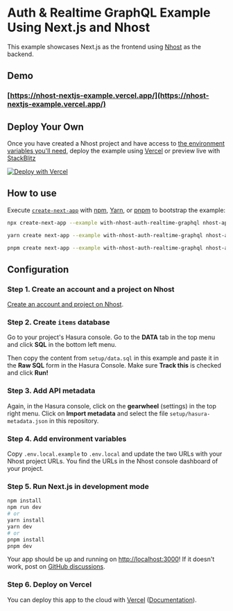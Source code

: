 # Auth & Realtime GraphQL Example Using Next.js and Nhost

This example showcases Next.js as the frontend using [Nhost](https://nhost.io/) as the backend.

## Demo

### [https://nhost-nextjs-example.vercel.app/](https://nhost-nextjs-example.vercel.app/)

## Deploy Your Own

Once you have created a Nhost project and have access to [the environment variables you'll need](#step-4-add-environment-variables), deploy the example using [Vercel](https://vercel.com?utm_source=github&utm_medium=readme&utm_campaign=next-example) or preview live with [StackBlitz](https://stackblitz.com/github/vercel/next.js/tree/canary/examples/with-nhost-auth-realtime-graphql)

[![Deploy with Vercel](https://vercel.com/button)](https://vercel.com/new/clone?repository-url=https://github.com/vercel/next.js/tree/canary/examples/with-nhost-auth-realtime-graphql&project-name=with-nhost-auth-realtime-graphql&repository-name=with-nhost-auth-realtime-graphql&env=NEXT_PUBLIC_GRAPHQL_URL,NEXT_PUBLIC_BACKEND_URL&envDescription=Enter%20your%20Nhost%20project%27s%20URLs)

## How to use

Execute [`create-next-app`](https://github.com/vercel/next.js/tree/canary/packages/create-next-app) with [npm](https://docs.npmjs.com/cli/init), [Yarn](https://yarnpkg.com/lang/en/docs/cli/create/), or [pnpm](https://pnpm.io) to bootstrap the example:

```bash
npx create-next-app --example with-nhost-auth-realtime-graphql nhost-app
```

```bash
yarn create next-app --example with-nhost-auth-realtime-graphql nhost-app
```

```bash
pnpm create next-app --example with-nhost-auth-realtime-graphql nhost-app
```

## Configuration

### Step 1. Create an account and a project on Nhost

[Create an account and project on Nhost](https://console.nhost.io).

### Step 2. Create `items` database

Go to your project's Hasura console. Go to the **DATA** tab in the top menu and click **SQL** in the bottom left menu.

Then copy the content from `setup/data.sql` in this example and paste it in the **Raw SQL** form in the Hasura Console. Make sure **Track this** is checked and click **Run!**

### Step 3. Add API metadata

Again, in the Hasura console, click on the **gearwheel** (settings) in the top right menu. Click on **Import metadata** and select the file `setup/hasura-metadata.json` in this repository.

### Step 4. Add environment variables

Copy `.env.local.example` to `.env.local` and update the two URLs with your Nhost project URLs. You find the URLs in the Nhost console dashboard of your project.

### Step 5. Run Next.js in development mode

```bash
npm install
npm run dev
# or
yarn install
yarn dev
# or
pnpm install
pnpm dev
```

Your app should be up and running on [http://localhost:3000](http://localhost:3000)! If it doesn't work, post on [GitHub discussions](https://github.com/vercel/next.js/discussions).

### Step 6. Deploy on Vercel

You can deploy this app to the cloud with [Vercel](https://vercel.com?utm_source=github&utm_medium=readme&utm_campaign=next-example) ([Documentation](https://nextjs.org/docs/deployment)).

